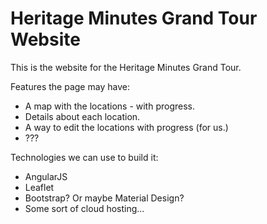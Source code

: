 # Heritage Minutes Grand Tour Website
This is the website for the Heritage Minutes Grand Tour.

Features the page may have:
* A map with the locations - with progress.
* Details about each location.
* A way to edit the locations with progress (for us.)
* ???

Technologies we can use to build it:
* AngularJS
* Leaflet
* Bootstrap? Or maybe Material Design?
* Some sort of cloud hosting...
